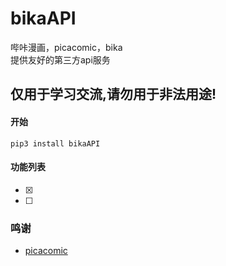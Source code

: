 # bikaAPI
哔咔漫画，picacomic，bika  
提供友好的第三方api服务
## 仅用于学习交流,请勿用于非法用途!

#### 开始
`pip3 install bikaAPI`

#### 功能列表
- [x] 

- [ ] 


### 鸣谢
- [picacomic](https://github.com/AnkiKong/picacomic)
